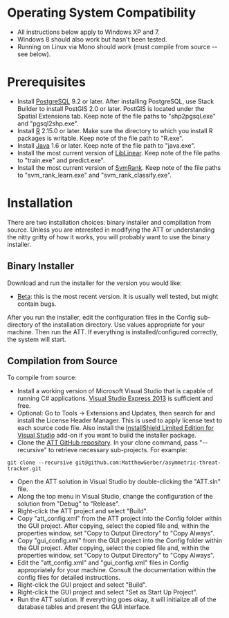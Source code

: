# Operating System Compatibility
* All instructions below apply to Windows XP and 7.
* Windows 8 should also work but hasn't been tested.
* Running on Linux via Mono should work (must compile from source -- see below). 

# Prerequisites
* Install [​PostgreSQL](http://www.enterprisedb.com/products-services-training/pgdownload) 9.2 or later. After installing PostgreSQL, use Stack Builder to install PostGIS 2.0 or later. PostGIS is located under the Spatial Extensions tab. Keep note of the file paths to "shp2pgsql.exe" and "pgsql2shp.exe".
* Install [​R](http://www.r-project.org) 2.15.0 or later. Make sure the directory to which you install R packages is writable. Keep note of the file path to "R.exe".
* Install ​[Java](https://www.java.com/en/download) 1.6 or later. Keep note of the file path to "java.exe". 
* Install the most current version of ​[LibLinear](http://www.csie.ntu.edu.tw/~cjlin/liblinear). Keep note of the file paths to "train.exe" and predict.exe".
* Install the most current version of [​SvmRank](http://www.cs.cornell.edu/people/tj/svm_light/svm_rank.html). Keep note of the file paths to "svm_rank_learn.exe" and "svm_rank_classify.exe".

# Installation
There are two installation choices: binary installer and compilation from source. Unless you are interested in modifying the ATT or understanding the nitty gritty of how it works, you will probably want to use the binary installer.

## Binary Installer
Download and run the installer for the version you would like:
* [Beta](https://github.com/MatthewGerber/asymmetric-threat-tracker/raw/master/Installer/Installer/Express/SingleImage/DiskImages/DISK1/setup.exe):  this is the most recent version. It is usually well tested, but might contain bugs.

After you run the installer, edit the configuration files in the Config sub-directory of the installation directory. Use values appropriate for your machine. Then run the ATT. If everything is installed/configured correctly, the system will start.

## Compilation from Source
To compile from source:
* Install a working version of Microsoft Visual Studio that is capable of running C# applications. ​[Visual Studio Express 2013](http://www.visualstudio.com/en-US/products/visual-studio-express-vs) is sufficient and free.
* Optional:  Go to Tools -> Extensions and Updates, then search for and install the License Header Manager. This is used to apply license text to each source code file. Also install the [InstallShield Limited Edition for Visual Studio](http://learn.flexerasoftware.com/content/IS-EVAL-InstallShield-Limited-Edition-Visual-Studio) add-on if you want to build the installer package.
* Clone the [ATT GitHub repository](https://github.com/MatthewGerber/asymmetric-threat-tracker). In your clone command, pass "--recursive" to retrieve necessary sub-projects. For example:
```
git clone --recursive git@github.com:MatthewGerber/asymmetric-threat-tracker.git
```
* Open the ATT solution in Visual Studio by double-clicking the "ATT.sln" file. 
* Along the top menu in Visual Studio, change the configuration of the solution from "Debug" to "Release". 
* Right-click the ATT project and select "Build".
* Copy "att_config.xml" from the ATT project into the Config folder within the GUI project. After copying, select the copied file and, within the properties window, set "Copy to Output Directory" to "Copy Always".
* Copy "gui_config.xml" from the GUI project into the Config folder within the GUI project. After copying, select the copied file and, within the properties window, set "Copy to Output Directory" to "Copy Always".
* Edit the "att_config.xml" and "gui_config.xml" files in Config appropriately for your machine. Consult the documentation within the config files for detailed instructions.
* Right-click the GUI project and select "Build".
* Right-click the GUI project and select "Set as Start Up Project".
* Run the ATT solution. If everything goes okay, it will initialize all of the database tables and present the GUI interface.
